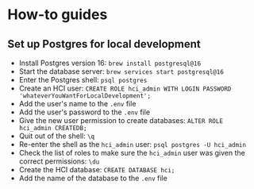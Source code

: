 # How-to guides

## Set up Postgres for local development

- Install Postgres version 16: `brew install postgresql@16`
- Start the database server: `brew services start postgresql@16`
- Enter the Postgres shell: `psql postgres`
- Create an HCI user: `CREATE ROLE hci_admin WITH LOGIN PASSWORD 'whateverYouWantForLocalDevelopment';`
- Add the user's name to the `.env` file
- Add the user's password to the `.env` file
- Give the new user permission to create databases: `ALTER ROLE hci_admin CREATEDB;`
- Quit out of the shell: `\q`
- Re-enter the shell as the `hci_admin` user: `psql postgres -U hci_admin`
- Check the list of roles to make sure the `hci_admin` user was given the correct permissions: `\du`
- Create the HCI database: `CREATE DATABASE hci;`
- Add the name of the database to the `.env` file